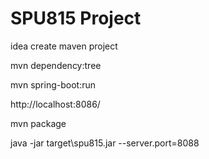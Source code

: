 SPU815 Project
=================
idea create maven project

mvn dependency:tree

mvn spring-boot:run

http://localhost:8086/

mvn package

java -jar target\spu815.jar --server.port=8088